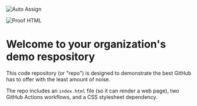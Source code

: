 ![Auto Assign](https://github.com/chtnnhfndn/demo-repository/actions/workflows/auto-assign.yml/badge.svg)

![Proof HTML](https://github.com/chtnnhfndn/demo-repository/actions/workflows/proof-html.yml/badge.svg)

# Welcome to your organization's demo respository
This code repository (or "repo") is designed to demonstrate the best GitHub has to offer with the least amount of noise.

The repo includes an `index.html` file (so it can render a web page), two GitHub Actions workflows, and a CSS stylesheet dependency.
